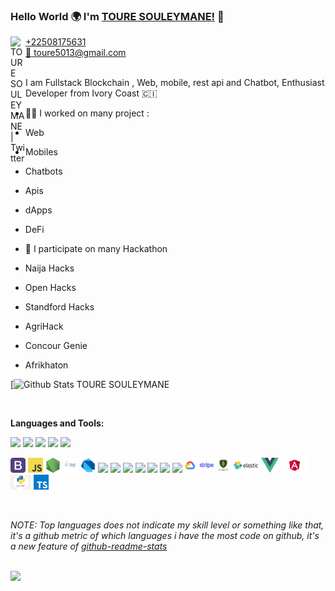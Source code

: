 ### Hello World 🌍 I'm [TOURE SOULEYMANE!](https://github.com/toure5013) 👋


<a href="tel:+2250708175631">
  <img align="left" alt="TOURE SOULEYMANE | Twitter" width="24px" src="/assets/whatsapp.png"/> +22508175631
</a> 
<br />

<a href="mailto:toure5013@gmail.com">
   📧 toure5013@gmail.com
</a> 

<br />
<br />

I am Fullstack Blockchain , Web, mobile, rest api and Chatbot, Enthusiast Developer from Ivory Coast 🇨🇮

- 👨‍💻 I worked on many project : 
- Web
- Mobiles
- Chatbots
- Apis
- dApps
- DeFi


- 🥇 I participate on many Hackathon
- Naija Hacks
- Open Hacks
- Standford Hacks
- AgriHack
- Concour Genie
- Afrikhaton

<!-- <img align="center" src="https://github-readme-stats.vercel.app/api?username=SOULEYMANE&show_icons=true&include_all_commits=true&theme=algolia" alt="Anurag's github stats"/> -->

[![Github Stats TOURE SOULEYMANE](https://github-readme-stats.vercel.app/api?username=toure5013&show_icons=true&include_all_commits=true&theme=algolia)


<br/>

**Languages and Tools:**

<code><img height="24px" src="https://hardhat.org/assets/img/Hardhat-logo.652a7049.svg"></code>
<code><img height="24px" src="https://upload.wikimedia.org/wikipedia/commons/thumb/9/98/Solidity_logo.svg/1200px-Solidity_logo.svg.png"></code>
<code><img height="24px" src="https://ichi.pro/assets/images/max/724/1*P-T7USHsmPYOSBorXAqXYA.png"></code>
<code><img height="24px" src="https://repository-images.githubusercontent.com/24655114/c71c5800-6a8c-11e9-9117-8ec357c9f69e"></code>
<code><img height="24px" src="https://esp.ethereum.foundation/static/f8b753af4c23eb1e1c0896b62a37de8a/69585/ethers-js.png"></code>

<code><img height="24px" src="https://raw.githubusercontent.com/github/explore/80688e429a7d4ef2fca1e82350fe8e3517d3494d/topics/bootstrap/bootstrap.png"></code>
<code><img height="24px" src="https://raw.githubusercontent.com/github/explore/80688e429a7d4ef2fca1e82350fe8e3517d3494d/topics/javascript/javascript.png"></code>
<code><img height="24px" src="https://raw.githubusercontent.com/github/explore/80688e429a7d4ef2fca1e82350fe8e3517d3494d/topics/nodejs/nodejs.png"></code>
<code><img height="24px" src="https://raw.githubusercontent.com/github/explore/80688e429a7d4ef2fca1e82350fe8e3517d3494d/topics/java/java.png"></code>
<code><img height="24px" src="https://raw.githubusercontent.com/github/explore/80688e429a7d4ef2fca1e82350fe8e3517d3494d/topics/dart/dart.png"></code>
<code><img height="24px" src="./assets/docker.png"></code>
<code><img height="24px" src="./assets/flutter.png"></code>
<code><img height="24px" src="./assets/adonis.svg"></code>
<code><img height="24px" src="./assets/mongo.png"></code>
<code><img height="24px" src="./assets/mysql.png"></code>
<code><img height="24px" src="./assets/chat-bot.png"></code>
<code><img height="24px" src="./assets/caprover.png"></code>
<code><img height="24px" src="./assets/el_mg_cloug.png"></code>
<code><img height="24px" src="./assets/vue.png"></code>
<code><img height="24px" src="./assets/angular-logo.png"></code>
<code><img height="24px" src="./assets/python.png"></code>
<code><img height="24px" src="./assets/typescript.png"></code>

<br/>

*NOTE: Top languages does not indicate my skill level or something like that, it's a github metric of which languages i have the most code on github, it's a new feature of [github-readme-stats](https://github.com/toure5013/github-readme-stats)*

<br/>

<img align="left" src="https://github-readme-stats.vercel.app/api/top-langs/?username=toure5013&layout=compact&theme=algolia"/>
